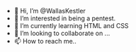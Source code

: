 - 👋 Hi, I’m @WallasKestler
- 👀 I’m interested in being a pentest.
- 🌱 I’m currently learning HTML and CSS
- 💞️ I’m looking to collaborate on ...
- 📫 How to reach me..

<!---
WallasKestler/WallasKestler is a ✨ special ✨ repository because its `README.md` (this file) appears on your GitHub profile.
You can click the Preview link to take a look at your changes.
--->
